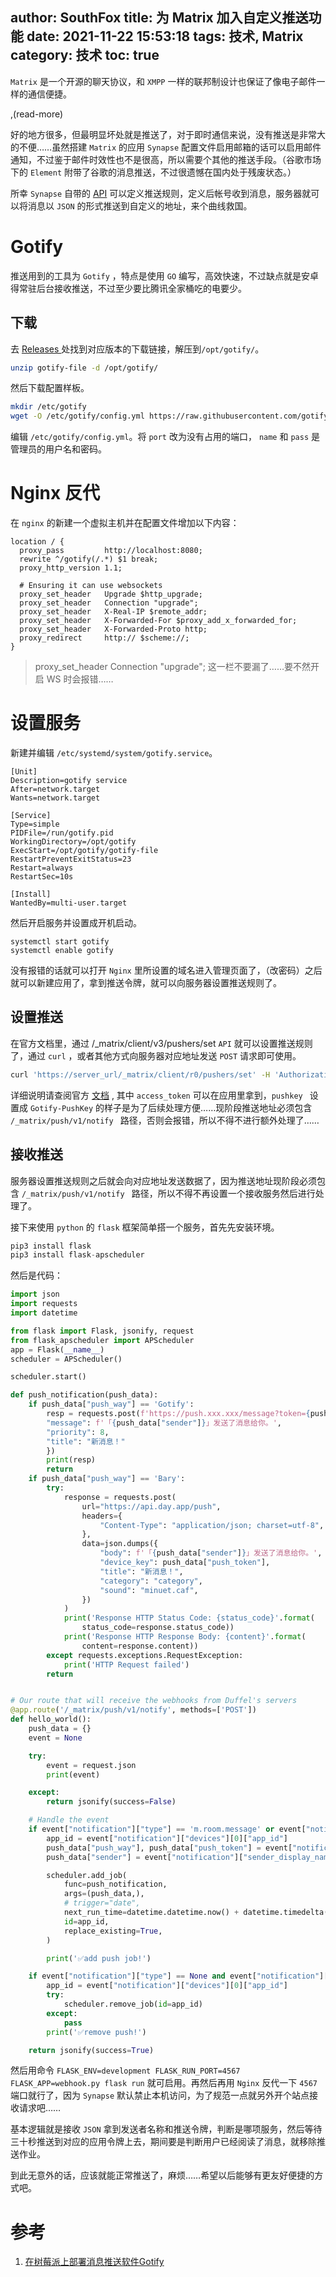 author: SouthFox
title: 为 Matrix 加入自定义推送功能
date: 2021-11-22 15:53:18
tags: 技术, Matrix
category: 技术
toc: true
---

`Matrix` 是一个开源的聊天协议，和 `XMPP` 一样的联邦制设计也保证了像电子邮件一样的通信便捷。

,(read-more)

好的地方很多，但最明显坏处就是推送了，对于即时通信来说，没有推送是非常大的不便……虽然搭建 `Matrix` 的应用 `Synapse` 配置文件启用邮箱的话可以启用邮件通知，不过鉴于邮件时效性也不是很高，所以需要个其他的推送手段。（谷歌市场下的 `Element` 附带了谷歌的消息推送，不过很遗憾在国内处于残废状态。）

所幸 `Synapse` 自带的 [API](https://spec.matrix.org/v1.1/client-server-api/) 可以定义推送规则，定义后帐号收到消息，服务器就可以将消息以 `JSON` 的形式推送到自定义的地址，来个曲线救国。



# Gotify

推送用到的工具为 `Gotify` ，特点是使用 `GO` 编写，高效快速，不过缺点就是安卓得常驻后台接收推送，不过至少要比腾讯全家桶吃的电要少。



## 下载

去 [Releases ](https://github.com/gotify/server/releases)处找到对应版本的下载链接，解压到`/opt/gotify/`。

```bash
unzip gotify-file -d /opt/gotify/
```

然后下载配置样板。

```bash
mkdir /etc/gotify
wget -O /etc/gotify/config.yml https://raw.githubusercontent.com/gotify/server/master/config.example.yml
```

编辑 `/etc/gotify/config.yml`。将 `port` 改为没有占用的端口， `name` 和 `pass` 是管理员的用户名和密码。



# Nginx 反代

在 `nginx` 的新建一个虚拟主机并在配置文件增加以下内容：

```nginx
location / {
  proxy_pass         http://localhost:8080;
  rewrite ^/gotify(/.*) $1 break;
  proxy_http_version 1.1;

  # Ensuring it can use websockets
  proxy_set_header   Upgrade $http_upgrade;
  proxy_set_header   Connection "upgrade";
  proxy_set_header   X-Real-IP $remote_addr;
  proxy_set_header   X-Forwarded-For $proxy_add_x_forwarded_for;
  proxy_set_header   X-Forwarded-Proto http;
  proxy_redirect     http:// $scheme://;
}
```

> proxy_set_header   Connection "upgrade"; 这一栏不要漏了……要不然开启 WS 时会报错……
>
> 



# 设置服务

新建并编辑 `/etc/systemd/system/gotify.service`。

```
[Unit]
Description=gotify service
After=network.target
Wants=network.target

[Service]
Type=simple
PIDFile=/run/gotify.pid
WorkingDirectory=/opt/gotify
ExecStart=/opt/gotify/gotify-file
RestartPreventExitStatus=23
Restart=always
RestartSec=10s

[Install]
WantedBy=multi-user.target
```

然后开启服务并设置成开机启动。

```
systemctl start gotify
systemctl enable gotify
```

没有报错的话就可以打开 `Nginx` 里所设置的域名进入管理页面了，（改密码）之后就可以新建应用了，拿到推送令牌，就可以向服务器设置推送规则了。



## 设置推送

在官方文档里，通过 /_matrix/client/v3/pushers/set `API` 就可以设置推送规则了，通过 `curl` ，或者其他方式向服务器对应地址发送 `POST` 请求即可使用。

```bash
curl 'https://server_url/_matrix/client/r0/pushers/set' -H 'Authorization: Bearer access_token' -H 'Content-Type: application/json' -X POST -d '{"lang": "en","kind": "http","app_display_name": "Gotify","device_display_name": "Gotify","pushkey": "Gotify-PushKey","app_id": "zh.xxx.gotify","data": {"url": "https://Push_url/_matrix/push/v1/notify","format": "full_event"}}'
```

详细说明请查阅官方 [文档](https://spec.matrix.org/v1.1/client-server-api/#post_matrixclientv3pushersset) , 其中 `access_token` 可以在应用里拿到，`pushkey ` 设置成 `Gotify-PushKey` 的样子是为了后续处理方便……现阶段推送地址必须包含 `/_matrix/push/v1/notify ` 路径，否则会报错，所以不得不进行额外处理了……



## 接收推送

服务器设置推送规则之后就会向对应地址发送数据了，因为推送地址现阶段必须包含 `/_matrix/push/v1/notify ` 路径，所以不得不再设置一个接收服务然后进行处理了。

接下来使用 `python` 的 `flask` 框架简单搭一个服务，首先先安装环境。

```python
pip3 install flask
pip3 install flask-apscheduler
```

然后是代码：

```python
import json
import requests
import datetime

from flask import Flask, jsonify, request
from flask_apscheduler import APScheduler
app = Flask(__name__)
scheduler = APScheduler()

scheduler.start()

def push_notification(push_data):
    if push_data["push_way"] == 'Gotify':
        resp = requests.post(f'https://push.xxx.xxx/message?token={push_data["push_token"]}', json={
        "message": f'「{push_data["sender"]}」发送了消息给你。',
        "priority": 8,
        "title": "新消息！"
        })
        print(resp)
        return
    if push_data["push_way"] == 'Bary':
        try:
            response = requests.post(
                url="https://api.day.app/push",
                headers={
                    "Content-Type": "application/json; charset=utf-8",
                },
                data=json.dumps({
                    "body": f'「{push_data["sender"]}」发送了消息给你。',
                    "device_key": push_data["push_token"],
                    "title": "新消息！",
                    "category": "category",
                    "sound": "minuet.caf",
                })
            )
            print('Response HTTP Status Code: {status_code}'.format(
                status_code=response.status_code))
            print('Response HTTP Response Body: {content}'.format(
                content=response.content))
        except requests.exceptions.RequestException:
            print('HTTP Request failed')
        return


# Our route that will receive the webhooks from Duffel's servers
@app.route('/_matrix/push/v1/notify', methods=['POST'])
def hello_world():
    push_data = {}
    event = None

    try:
        event = request.json
        print(event)

    except:
        return jsonify(success=False)

    # Handle the event
    if event["notification"]["type"] == 'm.room.message' or event["notification"]["type"] == 'm.room.encrypted':
        app_id = event["notification"]["devices"][0]["app_id"]
        push_data["push_way"], push_data["push_token"] = event["notification"]["devices"][0]["pushkey"].split('-')
        push_data["sender"] = event["notification"]["sender_display_name"]

        scheduler.add_job(
            func=push_notification,
            args=(push_data,),
            # trigger="date",
            next_run_time=datetime.datetime.now() + datetime.timedelta(seconds=25),
            id=app_id,
            replace_existing=True,
        )

        print('✅add push job!')

    if event["notification"]["type"] == None and event["notification"]["id"] == '':
        app_id = event["notification"]["devices"][0]["app_id"]
        try:
            scheduler.remove_job(id=app_id)
        except:
            pass
        print('✅remove push!')

    return jsonify(success=True)
```

然后用命令 `FLASK_ENV=development FLASK_RUN_PORT=4567 FLASK_APP=webhook.py flask run` 就可启用。再然后再用 `Nginx` 反代一下 `4567` 端口就行了，因为 `Synapse` 默认禁止本机访问，为了规范一点就另外开个站点接收请求吧……

基本逻辑就是接收 `JSON` 拿到发送者名称和推送令牌，判断是哪项服务，然后等待三十秒推送到对应的应用令牌上去，期间要是判断用户已经阅读了消息，就移除推送作业。

到此无意外的话，应该就能正常推送了，麻烦……希望以后能够有更友好便捷的方式吧。



# 参考

1. [在树莓派上部署消息推送软件Gotify](https://blog.mjyai.com/2021/02/24/raspberry-pi-gotify/)
